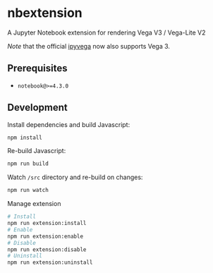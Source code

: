 # nbextension

A Jupyter Notebook extension for rendering Vega V3 / Vega-Lite V2

*Note* that the official [ipyvega](https://github.com/vega/ipyvega/tree/vega3)
now also supports Vega 3.


## Prerequisites

* `notebook@>=4.3.0`

## Development

Install dependencies and build Javascript:

```bash
npm install
```

Re-build Javascript:

```bash
npm run build
```

Watch `/src` directory and re-build on changes:

```bash
npm run watch
```

Manage extension

```bash
# Install
npm run extension:install
# Enable
npm run extension:enable
# Disable
npm run extension:disable
# Uninstall
npm run extension:uninstall
```
